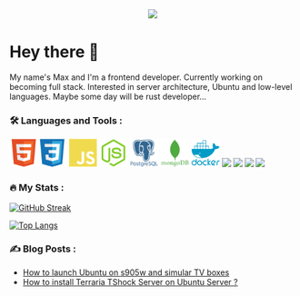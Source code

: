 <!-- in your header -->
<link rel="stylesheet" href="https://cdn.jsdelivr.net/gh/devicons/devicon@v2.9.0/devicon.min.css">

<div id="pic" align="center">
  <img src="https://static.wikia.nocookie.net/meme/images/9/9f/Halolz-dot-com-portal2-nyancatspacecore.gif/revision/latest?cb=20110913214927" width="250px">   
</div>

# Hey there 👋

My name's Max and I'm a frontend developer. Currently working on becoming full stack. 
Interested in server architecture, Ubuntu and low-level languages. Maybe some day will be rust developer...

### :hammer_and_wrench: Languages and Tools :
  
<img src="https://raw.githubusercontent.com/devicons/devicon/master/icons/html5/html5-original.svg" width="50"><img src="https://raw.githubusercontent.com/devicons/devicon/master/icons/css3/css3-original.svg" width="50">
<img src="https://raw.githubusercontent.com/devicons/devicon/master/icons/javascript/javascript-plain.svg" width="50">
<img src="https://raw.githubusercontent.com/devicons/devicon/master/icons/nodejs/nodejs-plain.svg" width="50">
<img src="https://raw.githubusercontent.com/devicons/devicon/master/icons/postgresql/postgresql-plain-wordmark.svg" width="50">
<img src="https://raw.githubusercontent.com/devicons/devicon/master/icons/mongodb/mongodb-plain-wordmark.svg" width="50">
<img src="https://raw.githubusercontent.com/devicons/devicon/master/icons/docker/docker-plain-wordmark.svg" width="50">
<img src="https://cdn.jsdelivr.net/gh/devicons/devicon/icons/rust/rust-plain.svg" width="50"/>
<img src="https://cdn.jsdelivr.net/gh/devicons/devicon/icons/svelte/svelte-original.svg" width="50"/>
<img src="https://cdn.jsdelivr.net/gh/devicons/devicon/icons/typescript/typescript-original.svg" width="50"/>
<img src="https://cdn.jsdelivr.net/gh/devicons/devicon/icons/go/go-original.svg" width="50"/>



### :fire: My Stats :

[![GitHub Streak](https://github-readme-streak-stats.herokuapp.com/?user=zeromask1337)](https://git.io/streak-stats)

[![Top Langs](https://github-readme-stats.vercel.app/api/top-langs/?username=zeromask1337&layout=compact)](https://github.com/zeromask1337/github-readme-stats)

### :writing_hand: Blog Posts :

  - [How to launch Ubuntu on s905w and simular TV boxes](https://link.medium.com/uZDkvCE3rab)
  - [How to install Terraria TShock Server on Ubuntu Server ?](https://link.medium.com/PdZZeHF3rab)















